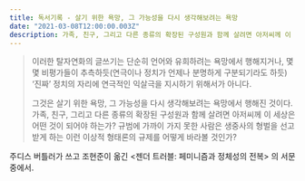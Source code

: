 ```yaml
---
title: 독서기록 - 살기 위한 욕망, 그 가능성을 다시 생각해보려는 욕망
date: "2021-03-08T12:00:00.003Z"
description: 가족, 친구, 그리고 다른 종류의 확장된 구성원과 함께 살려면 아저씨께 이 세상은 어떤 것이 되어야 하는가?
---
```


> 이러한 탈자연화의 글쓰기는 단순히 언어와 유희하려는 욕망에서 행해지거나, 몇몇 비평가들이 추측하듯(연극이나 정치가 언제나 분명하게 구분되기라도 하듯) ‘진짜’ 정치의 자리에 연극적인 익살극을 지시하기 위해서가 아니다. 
>
> 그것은 살기 위한 욕망, 그 가능성을 다시 생각해보려는 욕망에서 행해진 것이다. 가족, 친구, 그리고 다른 종류의 확장된 구성원과 함께 살려면 아저씨께 이 세상은 어떤 것이 되어야 하는가? 규범에 가까이 가지 못한 사람은 생중사의 형벌을 선고받게 하는 이런 이상적 형태론의 규제를 어떻게 바라볼 것인가?

주디스 버틀러가 쓰고 조현준이 옮긴 <젠더 트러블: 페미니즘과 정체성의 전복> 의 서문 중에서.